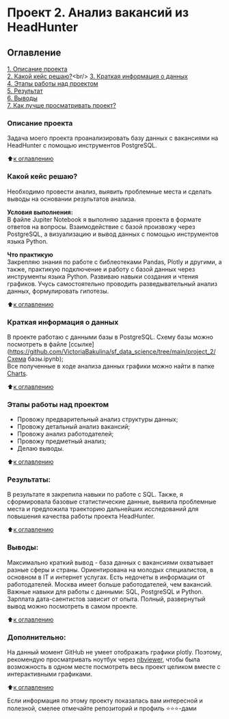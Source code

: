 # Проект 2. Анализ вакансий из HeadHunter

## Оглавление  
[1. Описание проекта](https://github.com/VictoriaBakulina/sf_data_science/tree/main/project_2/README.md#описание-проекта)<br/>
[2. Какой кейс решаю?](https://github.com/VictoriaBakulina/sf_data_science/tree/main/project_2/README.md#какой-кейс-решаю?)<br/>
[3. Краткая информация о данных](https://github.com/VictoriaBakulina/sf_data_science/tree/main/project_2/README.md#краткая-информация-о-данных)<br/>
[4. Этапы работы над проектом](https://github.com/VictoriaBakulina/sf_data_science/tree/main/project_2/README.md#этапы-работы-над-проектом)<br/>
[5. Результат](https://github.com/VictoriaBakulina/sf_data_science/tree/main/project_2/README.md#результаты)<br/>
[6. Выводы](https://github.com/VictoriaBakulina/sf_data_science/tree/main/project_2/README.md#выводы)<br/>
[7. Как лучше просматривать проект?](https://github.com/VictoriaBakulina/sf_data_science/tree/main/project_2/README.md#дополнительно)

### Описание проекта    
Задача моего проекта проанализировать базу данных с вакансиями на HeadHunter с помощью инструментов PostgreSQL.

:arrow_up:[к оглавлению](https://github.com/VictoriaBakulina/sf_data_science/tree/main/project_2/README.md#оглавление)


### Какой кейс решаю?    
Необходимо провести анализ, выявить проблемные места и сделать выводы на основании результатов анализа.

**Условия выполнения:**  
В файле Jupiter Notebook я выполняю задания проекта в формате ответов на вопросы. Взаимодействие с базой произвожу через PostgreSQL, а визуализацию и вывод данных с помощью инструментов языка Python.

**Что практикую**     
Закрепляю знания по работе с библеотеками Pandas, Plotly и другими, а также, практикую подключение и работу с базой данных через инструменты языка Python. Развиваю навыки создания и чтения графиков.  Учусь самостоятельно проводить разведывательный анализ данных, формулировать гипотезы.

:arrow_up:[к оглавлению](https://github.com/VictoriaBakulina/sf_data_science/tree/main/project_2/README.md#оглавление)


### Краткая информация о данных
В проекте работаю с данными базы в PostgreSQL. Схему базы можно посмотреть в файле [ссылке](https://github.com/VictoriaBakulina/sf_data_science/tree/main/project_2/Схема базы.ipynb);
<br/>
Все полученные в ходе анализа данных графики можно найти в папке [Charts](https://github.com/VictoriaBakulina/sf_data_science/tree/main/project_2/Charts).
  
:arrow_up:[к оглавлению](https://github.com/VictoriaBakulina/sf_data_science/tree/main/project_2/README.md#оглавление)


### Этапы работы над проектом  
- Провожу предварительный анализ структуры данных;
- Провожу детальный анализ вакансий;
- Провожу анализ работодателей;
- Провожу предметный анализ;
- Делаю выводы.

:arrow_up:[к оглавлению](https://github.com/VictoriaBakulina/sf_data_science/tree/main/project_2/README.md#оглавление)


### Результаты:  
В результате я закрепила навыки по работе с SQL. Также, я сформировала базовые статистические данные, выявила проблемные места и предложила траекторию дальнейших исследований для повышения качества работы проекта HeadHunter.

:arrow_up:[к оглавлению](https://github.com/VictoriaBakulina/sf_data_science/tree/main/project_2/README.md#оглавление)


### Выводы:  
Максимально краткий вывод - база данных с вакансиями охватывает разные сферы и страны. Ориентирована на молодых специалистов, в основном в IT и интернет услугах. Есть недочеты в информации от работодателей. Москва имеет больше работодателей, чем вакансий. Важные навыки для работы с данными: SQL, PostgreSQL и Python. Зарплата дата-саентистов зависит от опыта. Полный, развернутый вывод можно посмотреть в самом проекте.

:arrow_up:[к оглавлению](https://github.com/VictoriaBakulina/sf_data_science/tree/main/project_2/README.md#оглавление)


### Дополнительно:
На данный момент GitHub не умеет отображать графики plotly. Поэтому, рекомендую просматривать ноутбук через [nbviewer](https://nbviewer.org/github/VictoriaBakulina/sf_data_science/blob/main/project_2/Project_about_Head_Hunter_SQL.ipynb), чтобы была возможность в одном месте посмотреть весь проект целиком вместе с интерактивными графиками. 

:arrow_up:[к оглавлению](https://github.com/VictoriaBakulina/sf_data_science/tree/main/project_2/README.md#оглавление)


Если информация по этому проекту показалась вам интересной и полезной, смелее отмечайте репозиторий и профиль ⭐️⭐️⭐️-дами